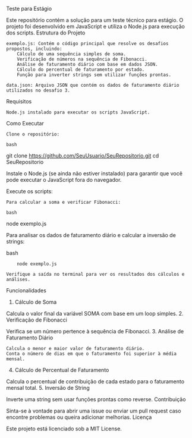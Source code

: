 Teste para Estágio

Este repositório contém a solução para um teste técnico para estágio. O projeto foi desenvolvido em JavaScript e utiliza o Node.js para execução dos scripts.
Estrutura do Projeto

    exemplo.js: Contém o código principal que resolve os desafios propostos, incluindo:
        Cálculo de uma sequência simples de soma.
        Verificação de números na sequência de Fibonacci.
        Análise de faturamento diário com base em dados JSON.
        Cálculo do percentual de faturamento por estado.
        Função para inverter strings sem utilizar funções prontas.

    data.json: Arquivo JSON que contém os dados de faturamento diário utilizados no desafio 3.

Requisitos

    Node.js instalado para executar os scripts JavaScript.

Como Executar

    Clone o repositório:

    bash

git clone https://github.com/SeuUsuario/SeuRepositorio.git
cd SeuRepositorio

Instale o Node.js (se ainda não estiver instalado) para garantir que você pode executar o JavaScript fora do navegador.

Execute os scripts:

    Para calcular a soma e verificar Fibonacci:

    bash

node exemplo.js

Para analisar os dados de faturamento diário e calcular a inversão de strings:

bash

        node exemplo.js

    Verifique a saída no terminal para ver os resultados dos cálculos e análises.

Funcionalidades
1. Cálculo de Soma

Calcula o valor final da variável SOMA com base em um loop simples.
2. Verificação de Fibonacci

Verifica se um número pertence à sequência de Fibonacci.
3. Análise de Faturamento Diário

    Calcula o menor e maior valor de faturamento diário.
    Conta o número de dias em que o faturamento foi superior à média mensal.

4. Cálculo de Percentual de Faturamento

Calcula o percentual de contribuição de cada estado para o faturamento mensal total.
5. Inversão de String

Inverte uma string sem usar funções prontas como reverse.
Contribuição

Sinta-se à vontade para abrir uma issue ou enviar um pull request caso encontre problemas ou queira adicionar melhorias.
Licença

Este projeto está licenciado sob a MIT License.
